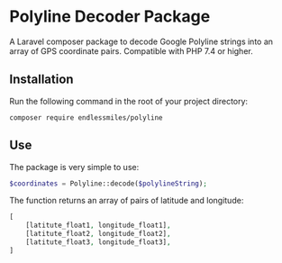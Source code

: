 # Polyline Decoder Package
A Laravel composer package to decode Google Polyline strings into an array of GPS coordinate pairs. Compatible with PHP 7.4 or higher.

## Installation
Run the following command in the root of your project directory:
```shell
composer require endlessmiles/polyline
```

## Use
The package is very simple to use:
```php
$coordinates = Polyline::decode($polylineString);
```

The function returns an array of pairs of latitude and longitude:
```php
[
    [latitute_float1, longitude_float1],
    [latitute_float2, longitude_float2],
    [latitute_float3, longitude_float3],
]
```